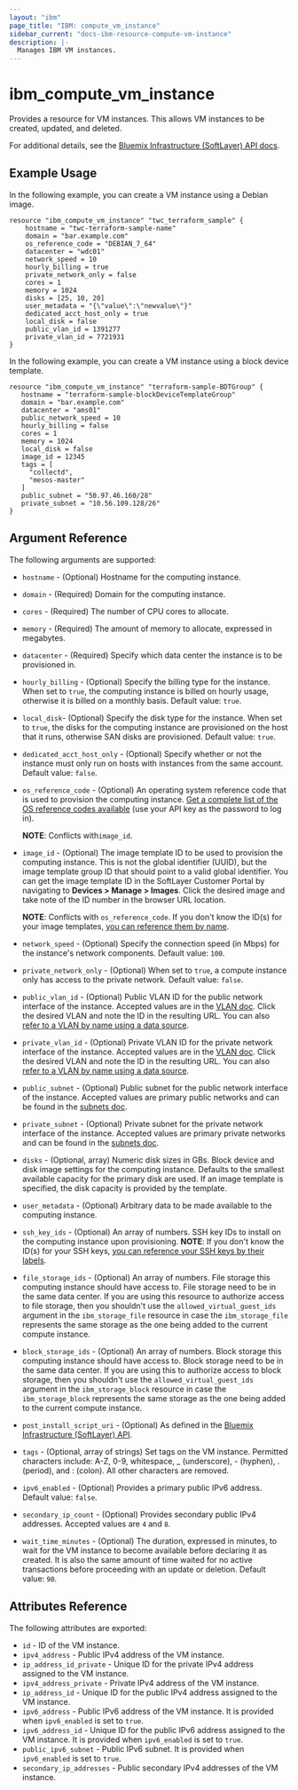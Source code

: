 ```yaml
---
layout: "ibm"
page_title: "IBM: compute_vm_instance"
sidebar_current: "docs-ibm-resource-compute-vm-instance"
description: |-
  Manages IBM VM instances.
---
```


# ibm\_compute_vm_instance

Provides a resource for VM instances. This allows VM instances to be created, updated, and deleted. 

For additional details, see the [Bluemix Infrastructure (SoftLayer) API docs](http://sldn.softlayer.com/reference/services/SoftLayer_Virtual_Guest).

## Example Usage

In the following example, you can create a VM instance using a Debian image.

```hcl
resource "ibm_compute_vm_instance" "twc_terraform_sample" {
    hostname = "twc-terraform-sample-name"
    domain = "bar.example.com"
    os_reference_code = "DEBIAN_7_64"
    datacenter = "wdc01"
    network_speed = 10
    hourly_billing = true
    private_network_only = false
    cores = 1
    memory = 1024
    disks = [25, 10, 20]
    user_metadata = "{\"value\":\"newvalue\"}"
    dedicated_acct_host_only = true
    local_disk = false
    public_vlan_id = 1391277
    private_vlan_id = 7721931
}
```

In the following example, you can create a VM instance using a block device template.

```hcl
resource "ibm_compute_vm_instance" "terraform-sample-BDTGroup" {
   hostname = "terraform-sample-blockDeviceTemplateGroup"
   domain = "bar.example.com"
   datacenter = "ams01"
   public_network_speed = 10
   hourly_billing = false
   cores = 1
   memory = 1024
   local_disk = false
   image_id = 12345
   tags = [
     "collectd",
     "mesos-master"
   ]
   public_subnet = "50.97.46.160/28"
   private_subnet = "10.56.109.128/26"
}
```

## Argument Reference

The following arguments are supported:

* `hostname` - (Optional) Hostname for the computing instance.
* `domain` - (Required)  Domain for the computing instance.
* `cores` - (Required) The number of CPU cores to allocate.
* `memory` - (Required) The amount of memory to allocate, expressed in megabytes.
* `datacenter` -  (Required) Specify which data center the instance is to be provisioned in.
* `hourly_billing` - (Optional) Specify the billing type for the instance. When set to `true`, the computing instance is billed on hourly usage, otherwise it is billed on a monthly basis. Default value: `true`.
* `local_disk`- (Optional) Specify the disk type for the instance. When set to `true`, the disks for the computing instance are provisioned on the host that it runs, otherwise SAN disks are provisioned. Default value: `true`.
* `dedicated_acct_host_only` - (Optional) Specify whether or not the instance must only run on hosts with instances from the same account. Default value: `false`.
* `os_reference_code` - (Optional) An operating system reference code that is used to provision the computing instance. [Get a complete list of the OS reference codes available](https://api.softlayer.com/rest/v3/SoftLayer_Virtual_Guest_Block_Device_Template_Group/getVhdImportSoftwareDescriptions.json?objectMask=referenceCode) (use your API key as the password to log in). 

    **NOTE**: Conflicts with`image_id`.
*   `image_id` - (Optional) The image template ID to be used to provision the computing instance. This is not the global identifier (UUID), but the image template group ID that should point to a valid global identifier. You can get the image template ID in the SoftLayer Customer Portal by navigating to **Devices > Manage > Images**. Click the desired image and take note of the ID number in the browser URL location. 

    **NOTE**: Conflicts with `os_reference_code`. If you don't know the ID(s) for your image templates, [you can reference them by name](../d/compute_image_template.html).
*  `network_speed` - (Optional) Specify the connection speed (in Mbps) for the instance's network components. Default value: `100`.
*  `private_network_only` - (Optional) When set to `true`, a compute instance only has access to the private network. Default value: `false`.
*  `public_vlan_id` - (Optional) Public VLAN ID for the public network interface of the instance. Accepted values are in the [VLAN doc](https://control.softlayer.com/network/vlans). Click the desired VLAN and note the ID in the resulting URL. You can also [refer to a VLAN by name using a data source](../d/network_vlan.html).
* `private_vlan_id` - (Optional) Private VLAN ID for the private network interface of the instance. Accepted values are in the [VLAN doc](https://control.softlayer.com/network/vlans). Click the desired VLAN and note the ID in the resulting URL. You can also [refer to a VLAN by name using a data source](../d/network_vlan.md).
* `public_subnet` - (Optional) Public subnet for the public network interface of the instance. Accepted values are primary public networks and can be found in the [subnets doc](https://control.softlayer.com/network/subnets).
* `private_subnet` - (Optional) Private subnet for the private network interface of the instance. Accepted values are primary private networks and can be found in the  [subnets doc](https://control.softlayer.com/network/subnets).
* `disks` - (Optional, array) Numeric disk sizes in GBs. Block device and disk image settings for the computing instance. Defaults to the smallest available capacity for the primary disk are used. If an image template is specified, the disk capacity is provided by the template.
* `user_metadata` - (Optional) Arbitrary data to be made available to the computing instance.
* `ssh_key_ids` - (Optional) An array of numbers. SSH key IDs to install on the computing instance upon provisioning.
    **NOTE**: If you don't know the ID(s) for your SSH keys, [you can reference your SSH keys by their labels](../d/compute_ssh_key.html).
* `file_storage_ids` - (Optional) An array of numbers. File storage this computing instance should have access to. File storage need to be in the same data center. If you are using this resource to authorize access to file storage, then you shouldn't use the `allowed_virtual_guest_ids` argument in the `ibm_storage_file` resource in case the `ibm_storage_file` represents the same storage as the one being added to the current compute instance. 
* `block_storage_ids` - (Optional) An array of numbers. Block storage this computing instance should have access to. Block storage need to be in the same data center. If you are using this to authorize access to block storage, then you shouldn't use the `allowed_virtual_guest_ids` argument in the `ibm_storage_block` resource in case the `ibm_storage_block` represents the same storage as the one being added to the current compute instance.
* `post_install_script_uri` - (Optional)  As defined in the [Bluemix Infrastructure (SoftLayer) API](https://sldn.softlayer.com/reference/datatypes/SoftLayer_Virtual_Guest_SupplementalCreateObjectOptions).
* `tags` - (Optional, array of strings) Set tags on the VM instance. Permitted characters include: A-Z, 0-9, whitespace, _ (underscore), - (hyphen), . (period), and : (colon). All other characters are removed.
* `ipv6_enabled` - (Optional) Provides a primary public IPv6 address. Default value: `false`.
*  `secondary_ip_count` - (Optional) Provides secondary public IPv4 addresses. Accepted values are `4` and `8`. 
*  `wait_time_minutes` - (Optional) The duration, expressed in minutes, to wait for the VM instance to become available before declaring it as created. It is also the same amount of time waited for no active transactions before proceeding with an update or deletion. Default value: `90`.


## Attributes Reference

The following attributes are exported:

* `id` - ID of the VM instance.
* `ipv4_address` - Public IPv4 address of the VM instance.
* `ip_address_id_private` - Unique ID for the private IPv4 address assigned to the VM instance.
* `ipv4_address_private` - Private IPv4 address of the VM instance.
* `ip_address_id` - Unique ID for the public IPv4 address assigned to the VM instance.
* `ipv6_address` - Public IPv6 address of the VM instance. It is provided when `ipv6_enabled` is set to `true`.
* `ipv6_address_id` - Unique ID for the public IPv6 address assigned to the VM instance. It is provided when `ipv6_enabled` is set to `true`.
* `public_ipv6_subnet` - Public IPv6 subnet. It is provided when `ipv6_enabled` is set to `true`.
* `secondary_ip_addresses` - Public secondary IPv4 addresses of the VM instance.
